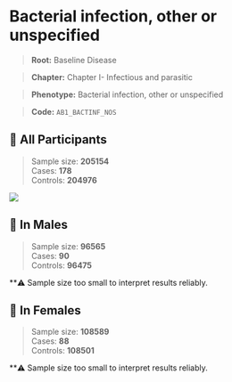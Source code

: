 # Bacterial infection, other or unspecified

> **Root:** Baseline Disease  

> **Chapter:** Chapter I- Infectious and parasitic  

> **Phenotype:** Bacterial infection, other or unspecified  

> **Code:** `AB1_BACTINF_NOS`

## 🧪 All Participants  
> Sample size: **205154**  
> Cases: **178**  
> Controls: **204976**
<img src="/Disease/Figures/ALL/Baseline/AB1_BACTINF_NOS.png"/>
<CsvTable src="/Disease_Data/ALL/Baseline/LG_AB1_BACTINF_NOS.csv" label="🔍 View full results" />

## 👨 In Males  
> Sample size: **96565**  
> Cases: **90**  
> Controls: **96475**

**⚠️ Sample size too small to interpret results reliably.

## 👩 In Females  
> Sample size: **108589**  
> Cases: **88**  
> Controls: **108501**

**⚠️ Sample size too small to interpret results reliably.
